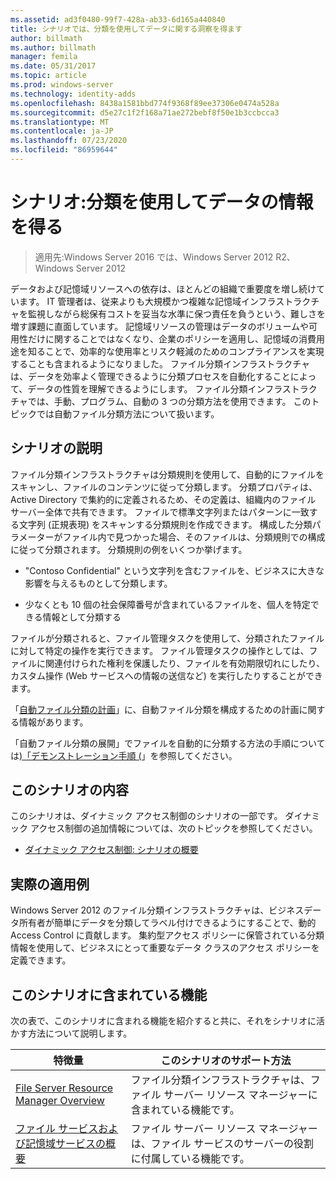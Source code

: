 ```yaml
---
ms.assetid: ad3f0480-99f7-428a-ab33-6d165a440840
title: シナリオでは、分類を使用してデータに関する洞察を得ます
author: billmath
ms.author: billmath
manager: femila
ms.date: 05/31/2017
ms.topic: article
ms.prod: windows-server
ms.technology: identity-adds
ms.openlocfilehash: 8438a1581bbd774f9368f89ee37306e0474a528a
ms.sourcegitcommit: d5e27c1f2f168a71ae272bebf8f50e1b3ccbcca3
ms.translationtype: MT
ms.contentlocale: ja-JP
ms.lasthandoff: 07/23/2020
ms.locfileid: "86959644"
---
```

# <a name="scenario-get-insight-into-your-data-by-using-classification"></a>シナリオ:分類を使用してデータの情報を得る

>適用先:Windows Server 2016 では、Windows Server 2012 R2、Windows Server 2012

データおよび記憶域リソースへの依存は、ほとんどの組織で重要度を増し続けています。 IT 管理者は、従来よりも大規模かつ複雑な記憶域インフラストラクチャを監視しながら総保有コストを妥当な水準に保つ責任を負うという、難しさを増す課題に直面しています。 記憶域リソースの管理はデータのボリュームや可用性だけに関することではなくなり、企業のポリシーを適用し、記憶域の消費用途を知ることで、効率的な使用率とリスク軽減のためのコンプライアンスを実現することも含まれるようになりました。 ファイル分類インフラストラクチャは、データを効率よく管理できるように分類プロセスを自動化することによって、データの性質を理解できるようにします。 ファイル分類インフラストラクチャでは、手動、プログラム、自動の 3 つの分類方法を使用できます。 このトピックでは自動ファイル分類方法について扱います。  
  
## <a name="scenario-description"></a><a name="BKMK_OVER"></a>シナリオの説明  
ファイル分類インフラストラクチャは分類規則を使用して、自動的にファイルをスキャンし、ファイルのコンテンツに従って分類します。 分類プロパティは、Active Directory で集約的に定義されるため、その定義は、組織内のファイル サーバー全体で共有できます。 ファイルで標準文字列またはパターンに一致する文字列 (正規表現) をスキャンする分類規則を作成できます。 構成した分類パラメーターがファイル内で見つかった場合、そのファイルは、分類規則での構成に従って分類されます。 分類規則の例をいくつか挙げます。  
  
-   "Contoso Confidential" という文字列を含むファイルを、ビジネスに大きな影響を与えるものとして分類します。  
  
-   少なくとも 10 個の社会保障番号が含まれているファイルを、個人を特定できる情報として分類する  
  
ファイルが分類されると、ファイル管理タスクを使用して、分類されたファイルに対して特定の操作を実行できます。 ファイル管理タスクの操作としては、ファイルに関連付けられた権利を保護したり、ファイルを有効期限切れにしたり、カスタム操作 (Web サービスへの情報の送信など) を実行したりすることができます。  
  
「[自動ファイル分類の計画](assetId:///e3c3bb4b-3034-42b7-b391-8ef5f5851955)」に、自動ファイル分類を構成するための計画に関する情報があります。  
  
「自動ファイル分類の展開」でファイルを自動的に分類する方法の手順については[&#41;「デモンストレーション手順 &#40;](Deploy-Automatic-File-Classification--Demonstration-Steps-.md)」を参照してください。  
  
## <a name="in-this-scenario"></a>このシナリオの内容  
このシナリオは、ダイナミック アクセス制御のシナリオの一部です。 ダイナミック アクセス制御の追加情報については、次のトピックを参照してください。  
  
-   [ダイナミック アクセス制御: シナリオの概要](Dynamic-Access-Control--Scenario-Overview.md)  
  
## <a name="practical-applications"></a><a name="BKMK_APP"></a>実際の適用例  
Windows Server 2012 のファイル分類インフラストラクチャは、ビジネスデータ所有者が簡単にデータを分類してラベル付けできるようにすることで、動的 Access Control に貢献します。 集約型アクセス ポリシーに保管されている分類情報を使用して、ビジネスにとって重要なデータ クラスのアクセス ポリシーを定義できます。  
  
## <a name="features-included-in-this-scenario"></a><a name="BKMK_NEW"></a>このシナリオに含まれている機能  
次の表で、このシナリオに含まれる機能を紹介すると共に、それをシナリオに活かす方法について説明します。  
  
|特徴量|このシナリオのサポート方法|  
|-----------|---------------------------------|  
|[File Server Resource Manager Overview](/previous-versions/windows/it-pro/windows-server-2012-R2-and-2012/hh831701(v=ws.11))|ファイル分類インフラストラクチャは、ファイル サーバー リソース マネージャーに含まれている機能です。|  
|[ファイル サービスおよび記憶域サービスの概要](/previous-versions/windows/it-pro/windows-server-2012-R2-and-2012/hh831487(v=ws.11))|ファイル サーバー リソース マネージャーは、ファイル サービスのサーバーの役割に付属している機能です。|  
  
